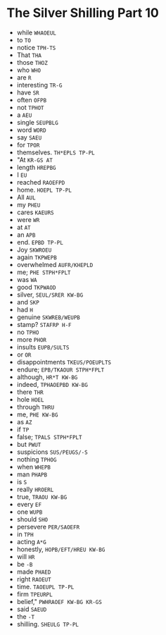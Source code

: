 # The Silver Shilling Part 10

* while `WHAOEUL`
* to `TO`
* notice `TPH-TS`
* That `THA`
* those `THOZ`
* who `WHO`
* are `R`
* interesting `TR-G`
* have `SR`
* often `OFPB`
* not `TPHOT`
* a `AEU`
* single `SEUPBLG`
* word `WORD`
* say `SAEU`
* for `TPOR`
* themselves. `TH*EPLS TP-PL`
* "At `KR-GS AT`
* length `HREPBG`
* I `EU`
* reached `RAOEFPD`
* home. `HOEPL TP-PL`
* All `AUL`
* my `PHEU`
* cares `KAEURS`
* were `WR`
* at `AT`
* an `APB`
* end. `EPBD TP-PL`
* Joy `SKWROEU`
* again `TKPWEPB`
* overwhelmed `AUFR/KHEPLD`
* me; `PHE STPH*FPLT`
* was `WA`
* good `TKPWAOD`
* silver, `SEUL/SRER KW-BG`
* and `SKP`
* had `H`
* genuine `SKWREB/WEUPB`
* stamp? `STAFRP H-F`
* no `TPHO`
* more `PHOR`
* insults `EUPB/SULTS`
* or `OR`
* disappointments `TKEUS/POEUPLTS`
* endure; `EPB/TKAOUR STPH*FPLT`
* although, `HR*T KW-BG`
* indeed, `TPHAOEPBD KW-BG`
* there `THR`
* hole `HOEL`
* through `THRU`
* me, `PHE KW-BG`
* as `AZ`
* if `TP`
* false; `TPALS STPH*FPLT`
* but `PWUT`
* suspicions `SUS/PEUGS/-S`
* nothing `TPHOG`
* when `WHEPB`
* man `PHAPB`
* is `S`
* really `HROERL`
* true, `TRAOU KW-BG`
* every `EF`
* one `WUPB`
* should `SHO`
* persevere `PER/SAOEFR`
* in `TPH`
* acting `A*G`
* honestly, `HOPB/EFT/HREU KW-BG`
* will `HR`
* be `-B`
* made `PHAED`
* right `RAOEUT`
* time. `TAOEUPL TP-PL`
* firm `TPEURPL`
* belief," `PWHRAOEF KW-BG KR-GS`
* said `SAEUD`
* the `-T`
* shilling. `SHEULG TP-PL`
